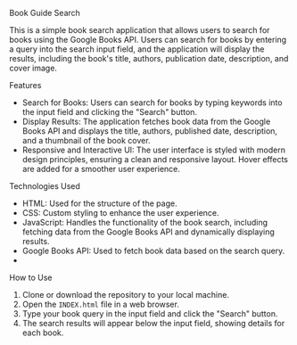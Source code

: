  Book Guide Search

This is a simple book search application that allows users to search for books using the Google Books API. Users can search for books by entering a query into the search input field, and the application will display the results, including the book's title, authors, publication date, description, and cover image.

 Features

- Search for Books: Users can search for books by typing keywords into the input field and clicking the "Search" button.
- Display Results: The application fetches book data from the Google Books API and displays the title, authors, published date, description, and a thumbnail of the book cover.
- Responsive and Interactive UI: The user interface is styled with modern design principles, ensuring a clean and responsive layout. Hover effects are added for a smoother user experience.

Technologies Used

- HTML: Used for the structure of the page.
- CSS: Custom styling to enhance the user experience.
- JavaScript: Handles the functionality of the book search, including fetching data from the Google Books API and dynamically displaying results.
- Google Books API: Used to fetch book data based on the search query.
- 
 How to Use
1. Clone or download the repository to your local machine.
2. Open the `INDEX.html` file in a web browser.
3. Type your book query in the input field and click the "Search" button.
4. The search results will appear below the input field, showing details for each book.

